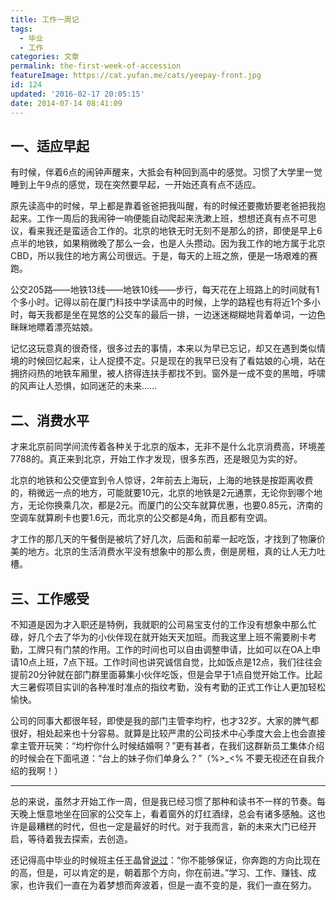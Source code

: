 ```yaml
---
title: 工作一周记
tags:
  - 毕业
  - 工作
categories: 文章
permalink: the-first-week-of-accession
featureImage: https://cat.yufan.me/cats/yeepay-front.jpg
id: 124
updated: '2016-02-17 20:05:15'
date: 2014-07-14 08:41:09
---
```


## 一、适应早起

有时候，伴着6点的闹钟声醒来，大抵会有种回到高中的感觉。习惯了大学里一觉睡到上午9点的感觉，现在突然要早起，一开始还真有点不适应。

原先读高中的时候，早上都是靠着爸爸把我叫醒，有的时候还要撒娇要老爸把我抱起来。工作一周后的我闹钟一响便能自动爬起来洗漱上班，想想还真有点不可思议，看来我还是蛮适合工作的。北京的地铁无时无刻不是那么的挤，即使是早上6点半的地铁，如果稍微晚了那么一会，也是人头攒动。因为我工作的地方属于北京CBD，所以我住的地方离公司很远。于是，每天的上班之旅，便是一场艰难的赛跑。

<!--more-->

公交205路——地铁13线——地铁10线——步行，每天花在上班路上的时间就有1个多小时。记得以前在厦门科技中学读高中的时候，上学的路程也有将近1个多小时，每天我都是坐在晃悠的公交车的最后一排，一边迷迷糊糊地背着单词，一边色眯眯地瞟着漂亮姑娘。

记忆这玩意真的很奇怪，很多过去的事情，本来以为早已忘记，却又在遇到类似情境的时候回忆起来，让人捉摸不定。只是现在的我早已没有了看姑娘的心境，站在拥挤闷热的地铁车厢里，被人挤得连扶手都找不到。窗外是一成不变的黑暗，呼啸的风声让人恐惧，如同迷茫的未来……

## 二、消费水平

才来北京前同学间流传着各种关于北京的版本，无非不是什么北京消费高，环境差7788的。真正来到北京，开始工作才发现，很多东西，还是眼见为实的好。

北京的地铁和公交便宜到令人惊讶，2年前去上海玩，上海的地铁是按距离收费的，稍微远一点的地方，可能就要10元，北京的地铁是2元通票，无论你到哪个地方，无论你换乘几次，都是2元。而厦门的公交车就算优惠，也要0.85元，济南的空调车就算刷卡也要1.6元，而北京的公交都是4角，而且都有空调。

才工作的那几天的午餐倒是被坑了好几次，后面和前辈一起吃饭，才找到了物廉价美的地方。北京的生活消费水平没有想象中的那么贵，倒是房租，真的让人无力吐槽。

## 三、工作感受

不知道是因为才入职还是特例，我就职的公司易宝支付的工作没有想象中那么忙碌，好几个去了华为的小伙伴现在就开始天天加班。而我这里上班不需要刷卡考勤，工牌只有门禁的作用。工作的时间也可以自由调整申请，比如可以在OA上申请10点上班，7点下班。工作时间也讲究诚信自觉，比如饭点是12点，我们往往会提前20分钟就在部门群里面募集小伙伴吃饭，但是会早于1点自觉开始工作。比起大三暑假项目实训的各种准时准点的指纹考勤，没有考勤的正式工作让人更加轻松愉快。

公司的同事大都很年轻，即使是我的部门主管李均柠，也才32岁。大家的脾气都很好，相处起来也十分容易。就算是比较严肃的公司技术中心季度大会上也会直接拿主管开玩笑：“均柠你什么时候结婚啊？”更有甚者，在我们这群新员工集体介绍的时候会在下面吼道：“台上的妹子你们单身么？”（%>_<% 不要无视还在自我介绍的我啊！）

---

总的来说，虽然才开始工作一周，但是我已经习惯了那种和读书不一样的节奏。每天晚上惬意地坐在回家的公交车上，看着窗外的灯红酒绿，总会有诸多感触。这也许是最糟糕的时代，但也一定是最好的时代。对于我而言，新的未来大门已经开启，等待着我去探索，去创造。

还记得高中毕业的时候班主任王晶曾[说过](http://yufan.me/when-i-was-young/)：“你不能够保证，你奔跑的方向比现在的高，但是，可以肯定的是，朝着那个方向，你在前进。”学习、工作、赚钱、成家，也许我们一直在为着梦想而奔波着，但是一直不变的是，我们一直在努力。
